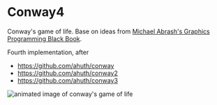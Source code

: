 # Conway4

Conway's game of life. Base on ideas from [Michael Abrash's Graphics Programming Black Book](http://www.jagregory.com/abrash-black-book/#chapter-17-the-game-of-life).

Fourth implementation, after
- https://github.com/ahuth/conway
- https://github.com/ahuth/conway2
- https://github.com/ahuth/conway3

![animated image of conway's game of life](./screenshots/conway4.gif)
